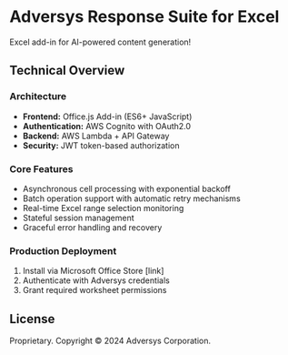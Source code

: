 # Adversys Response Suite for Excel

Excel add-in for AI-powered content generation!

## Technical Overview

### Architecture

- **Frontend:** Office.js Add-in (ES6+ JavaScript)
- **Authentication:** AWS Cognito with OAuth2.0
- **Backend:** AWS Lambda + API Gateway
- **Security:** JWT token-based authorization

### Core Features

- Asynchronous cell processing with exponential backoff
- Batch operation support with automatic retry mechanisms
- Real-time Excel range selection monitoring
- Stateful session management
- Graceful error handling and recovery

### Production Deployment

1. Install via Microsoft Office Store [link]
2. Authenticate with Adversys credentials
3. Grant required worksheet permissions


## License

Proprietary. Copyright © 2024 Adversys Corporation.
